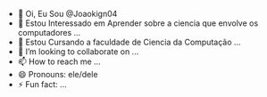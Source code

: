 - 👋 Oi, Eu Sou @Joaokign04
- 👀 Estou Interessado em Aprender sobre a ciencia que envolve os computadores ...
- 🌱 Estou Cursando a faculdade de Ciencia da Computação ...
- 💞️ I’m looking to collaborate on ...
- 📫 How to reach me ...
- 😄 Pronouns: ele/dele
- ⚡ Fun fact: ...

<!---
Joaokign04/Joaokign04 is a ✨ special ✨ repository because its `README.md` (this file) appears on your GitHub profile.
You can click the Preview link to take a look at your changes.
--->
